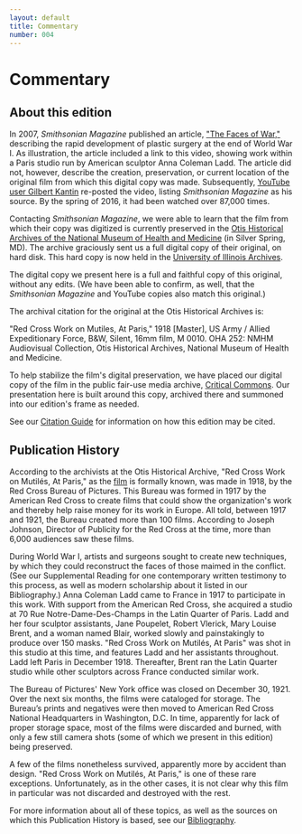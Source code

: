 ```yaml
---
layout: default
title: Commentary
number: 004
---
```


# Commentary

## About this edition

In 2007, *Smithsonian Magazine* published an article, ["The Faces of War,"](http://www.smithsonianmag.com/history/faces-of-war-145799854/?page=1) describing the rapid development of plastic surgery at the end of World War I.  As illustration, the article included a link to this video, showing work within a Paris studio run by American sculptor Anna Coleman Ladd.  The article did not, however, describe the creation, preservation, or current location of the original film from which this digital copy was made.  Subsequently, [YouTube user Gilbert Kantin](https://www.youtube.com/watch?v=bCSzrUnie2E) re-posted the video, listing *Smithsonian Magazine* as his source.  By the spring of 2016, it had been watched over 87,000 times.

Contacting *Smithsonian Magazine*, we were able to learn that the film from which their copy was digitized is currently preserved in the [Otis Historical Archives of the National Museum of Health and Medicine](http://www.medicalmuseum.mil/index.cfm?p=collections.archives.index) (in Silver Spring, MD).  The archive graciously sent us a full digital copy of their original, on hard disk.  This hard copy is now held in the [University of Illinois Archives](http://archives.library.illinois.edu/).

The digital copy we present here is a full and faithful copy of this original, without any edits.  (We have been able to confirm, as well, that the *Smithsonian Magazine* and YouTube copies also match this original.)

The archival citation for the original at the Otis Historical Archives is:

"Red Cross Work on Mutiles, At Paris," 1918 [Master], US Army / Allied Expeditionary Force, B&W, Silent, 16mm film, M 0010.  OHA 252: NMHM Audiovisual Collection, Otis Historical Archives, National Museum of Health and Medicine.

To help stabilize the film's digital preservation, we have placed our digital copy of the film in the public fair-use media archive, [Critical Commons](http://www.criticalcommons.org/about-us).  Our presentation here is built around this copy, archived there and summoned into our edition's frame as needed.

See our [Citation Guide](https://scalar.usc.edu/works/red-cross-work-1918/citation-guide) for information on how this edition may be cited. 

## Publication History

According to the archivists at the Otis Historical Archive, "Red Cross Work on Mutilés, At Paris," as the [film](https://tonleon.github.io/Mindoc_Original_Prototype/003_source.html) is formally known, was made in 1918, by the Red Cross Bureau of Pictures.  This Bureau was formed in 1917 by the American Red Cross to create films that could show the organization's work and thereby help raise money for its work in Europe.  All told, between 1917 and 1921, the Bureau created more than 100 films.  According to Joseph Johnson, Director of Publicity for the Red Cross at the time, more than 6,000 audiences saw these films.

During World War I, artists and surgeons sought to create new techniques, by which they could reconstruct the faces of those maimed in the conflict.  (See our Supplemental Reading for one contemporary written testimony to this process, as well as modern scholarship about it listed in our Bibliography.)  Anna Coleman Ladd came to France in 1917 to participate in this work.  With support from the American Red Cross, she acquired a studio at 70 Rue Notre-Dame-Des-Champs in the Latin Quarter of Paris.  Ladd and her four sculptor assistants, Jane Poupelet, Robert Vlerick, Mary Louise Brent, and a woman named Blair, worked slowly and painstakingly to produce over 150  masks.  "Red Cross Work on Mutilés, At Paris" was shot in this studio at this time, and features Ladd and her assistants throughout. Ladd left Paris in December 1918.  Thereafter, Brent ran the Latin Quarter studio while other sculptors across France conducted similar work. 

The Bureau of Pictures' New York office was closed on December 30, 1921.  Over the next six months, the films were cataloged for storage.  The Bureau’s prints and negatives were then moved to American Red Cross National Headquarters in Washington, D.C.  In time, apparently for lack of proper storage space, most of the films were discarded and burned, with only a few still camera shots (some of which we present in this edition) being preserved.

A few of the films nonetheless survived, apparently more by accident than design.  "Red Cross Work on Mutilés, At Paris," is one of these rare exceptions.  Unfortunately, as in the other cases, it is not clear why this film in particular was not discarded and destroyed with the rest.

For more information about all of these topics, as well as the sources on which this Publication History is based, see our [Bibliography](https://tonleon.github.io/Mindoc_Original_Prototype/007_bibliography.html).
